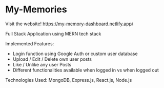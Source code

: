 # My-Memories
Visit the website!
https://my-memory-dashboard.netlify.app/

Full Stack Application using MERN tech stack    

Implemented Features:
- Login function using Google Auth or custom user database
- Upload / Edit / Delete own user posts
- Like / Unlike any user Posts
- Different functionalities available when logged in vs when logged out

Technologies Used: MongoDB, Express.js, React.js, Node.js
